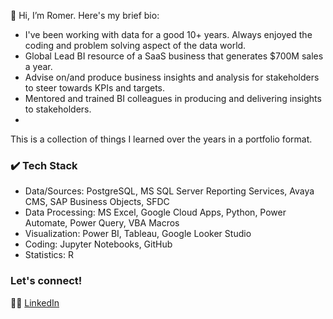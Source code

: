 👋 Hi, I’m Romer. Here's my brief bio:

- I've been working with data for a good 10+ years. Always enjoyed the coding and problem solving aspect of the data world. 
- Global Lead BI resource of a SaaS business that generates $700M sales a year.
- Advise on/and produce business insights and analysis for stakeholders to steer towards KPIs and targets.
- Mentored and trained BI colleagues in producing and delivering insights to stakeholders.
- 

This is a collection of things I learned over the years in a portfolio format.

### :heavy_check_mark: Tech Stack

- Data/Sources: PostgreSQL, MS SQL Server Reporting Services, Avaya CMS, SAP Business Objects, SFDC
- Data Processing: MS Excel, Google Cloud Apps, Python, Power Automate, Power Query, VBA Macros
- Visualization: Power BI, Tableau, Google Looker Studio
- Coding: Jupyter Notebooks, GitHub
- Statistics: R 


### Let's connect!

:raising_hand_man: [LinkedIn](https://www.linkedin.com/in/romerd/)


<!---
Romer-D/Romer-D is a ✨ special ✨ repository because its `README.md` (this file) appears on your GitHub profile.
You can click the Preview link to take a look at your changes.
--->
